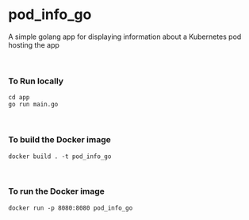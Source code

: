 # pod_info_go
A simple golang app for displaying information about a Kubernetes pod hosting the app

<br/>

### To Run locally
```shell
cd app
go run main.go
```
<br/>

### To build the Docker image
```shell
docker build . -t pod_info_go
```
<br/>

### To run the Docker image
```shell 
docker run -p 8080:8080 pod_info_go
```

